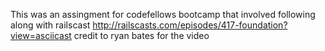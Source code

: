 This was an assingment for codefellows bootcamp that involved following along with railscast
http://railscasts.com/episodes/417-foundation?view=asciicast
credit to ryan bates for the video
